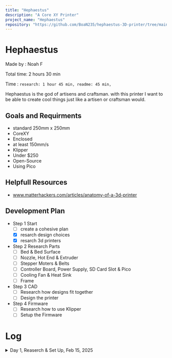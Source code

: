 ```yaml
---
title: "Hephaestus"
description: "A Core XY Printer"
project_name: "Hephaestus"
repository: "https://github.com/BoaN235/hephaestus-3D-printer/tree/main"
---
```

# Hephaestus
Made by : Noah F

Total time: 2 hours 30 min

Time : `research: 1 hour 45 min,
  readme: 45 min, `

Hephaestus is the god of artisens and craftsman. with this printer I want to be able to create cool things just like a artisen or craftsman would.

## Goals and Requirments
- standard 250mm x 250mm
- CoreXY
- Enclosed
- at least 150mm/s
- Klipper
- Under $250
- Open-Source
- Using Pico

## Helpfull Resources
- www.matterhackers.com/articles/anatomy-of-a-3d-printer

## Development Plan
- Step 1 Start
  - [ ] create a cohesive plan 
  - [x] resarch design choices
  - [x] resarch 3d printers
- Step 2 Research Parts
  - [ ] Bed & Bed Surface
  - [ ] Nozzle, Hot End & Extruder
  - [ ] Stepper Moters & Belts
  - [ ] Controller Board, Power Supply, SD Card Slot & Pico
  - [ ] Cooling Fan & Heat Sink
  - [ ] Frame
- Step 3 CAD
  - [ ] Research how designs fit together
  - [ ] Design the printer
- Step 4 Firmware
  - [ ] Research how to use Klipper
  - [ ] Setup the Firmware

# Log

<details>
<summary> Day 1, Reaserch & Set Up, Feb 15, 2025 </summary>

time: 2 hours 30 min

Total time: 2 hours 30 min

Time : `research: 1 hour 45 min,
  readme: 45 min, `

Description: 
- Researched how 3d printers work
- Started Development Plan
- chose a CoreXY Printer
</details>
